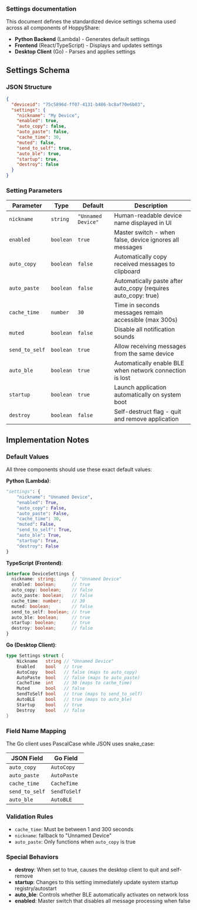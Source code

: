 ### Settings documentation

This document defines the standardized device settings schema used across all components of HoppyShare:
- **Python Backend** (Lambda) - Generates default settings
- **Frontend** (React/TypeScript) - Displays and updates settings  
- **Desktop Client** (Go) - Parses and applies settings

## Settings Schema

### JSON Structure
```json
{
  "deviceid": "75c5896d-ff07-4131-b486-bc8af70e6b03",
  "settings": {
    "nickname": "My Device",
    "enabled": true,
    "auto_copy": false,
    "auto_paste": false,
    "cache_time": 30,
    "muted": false,
    "send_to_self": true,
    "auto_ble": true,
    "startup": true,
    "destroy": false
  }
}
```

### Setting Parameters

| Parameter | Type | Default | Description |
|-----------|------|---------|-------------|
| `nickname` | `string` | `"Unnamed Device"` | Human-readable device name displayed in UI |
| `enabled` | `boolean` | `true` | Master switch - when false, device ignores all messages |
| `auto_copy` | `boolean` | `false` | Automatically copy received messages to clipboard |
| `auto_paste` | `boolean` | `false` | Automatically paste after auto_copy (requires auto_copy: true) |
| `cache_time` | `number` | `30` | Time in seconds messages remain accessible (max 300s) |
| `muted` | `boolean` | `false` | Disable all notification sounds |
| `send_to_self` | `boolean` | `true` | Allow receiving messages from the same device |
| `auto_ble` | `boolean` | `true` | Automatically enable BLE when network connection is lost |
| `startup` | `boolean` | `true` | Launch application automatically on system boot |
| `destroy` | `boolean` | `false` | Self-destruct flag - quit and remove application |

## Implementation Notes

### Default Values
All three components should use these exact default values:

**Python (Lambda)**:
```python
"settings": {
    "nickname": "Unnamed Device",
    "enabled": True,
    "auto_copy": False,
    "auto_paste": False,
    "cache_time": 30,
    "muted": False,
    "send_to_self": True,
    "auto_ble": True,
    "startup": True,
    "destroy": False
}
```

**TypeScript (Frontend)**:
```typescript
interface DeviceSettings {
  nickname: string;      // "Unnamed Device"
  enabled: boolean;      // true
  auto_copy: boolean;    // false
  auto_paste: boolean;   // false
  cache_time: number;    // 30
  muted: boolean;        // false
  send_to_self: boolean; // true
  auto_ble: boolean;     // true
  startup: boolean;      // true
  destroy: boolean;      // false
}
```

**Go (Desktop Client)**:
```go
type Settings struct {
    Nickname   string // "Unnamed Device"
    Enabled    bool   // true
    AutoCopy   bool   // false (maps to auto_copy)
    AutoPaste  bool   // false (maps to auto_paste) 
    CacheTime  int    // 30 (maps to cache_time)
    Muted      bool   // false
    SendToSelf bool   // true (maps to send_to_self)
    AutoBLE    bool   // true (maps to auto_ble)
    Startup    bool   // true
    Destroy    bool   // false
}
```

### Field Name Mapping
The Go client uses PascalCase while JSON uses snake_case:

| JSON Field | Go Field |
|------------|----------|
| `auto_copy` | `AutoCopy` |
| `auto_paste` | `AutoPaste` |
| `cache_time` | `CacheTime` |
| `send_to_self` | `SendToSelf` |
| `auto_ble` | `AutoBLE` |

### Validation Rules
- `cache_time`: Must be between 1 and 300 seconds
- `nickname`: fallback to "Unnamed Device"
- `auto_paste`: Only functions when `auto_copy` is true

### Special Behaviors
- **destroy**: When set to true, causes the desktop client to quit and self-remove
- **startup**: Changes to this setting immediately update system startup registry/autostart
- **auto_ble**: Controls whether BLE automatically activates on network loss
- **enabled**: Master switch that disables all message processing when false
